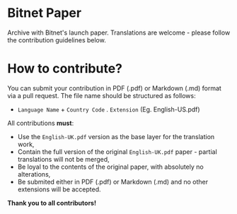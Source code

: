 # Bitnet Paper

Archive with Bitnet's launch paper. Translations are welcome - please follow the contribution guidelines below.

# How to contribute?

You can submit your contribution in PDF (.pdf) or Markdown (.md) format via a pull request. The file name should be structured as follows:  

- `Language Name` + `Country Code` . `Extension` (Eg. English-US.pdf)

All contributions **must**:

- Use the `English-UK.pdf` version as the base layer for the translation work,
- Contain the full version of the original `English-UK.pdf` paper - partial translations will not be merged,
- Be loyal to the contents of the original paper, with absolutely no alterations,
- Be submited either in PDF (.pdf) or Markdown (.md) and no other extensions will be accepted.

**Thank you to all contributors!**
